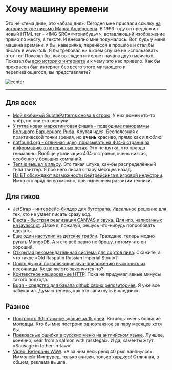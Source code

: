 # Хочу машину времени

Это не «тема дня», это «абзац дня». Сегодня мне прислали ссылку [на историческое письмо  Марка Андерссена](http://1997.webhistory.org/www.lists/www-talk.1993q1/0182.html). В 1993 году он предложил новый HTML тег - &lt;IMG SRC=«чтонибудь»&gt;, вставляющий изображение прямо по месту, в тексте. И внезапно мне подумалось. Вот, будь у меня машина времени, я бы, наверняка, перенёсся в прошлое и стал бы писать в *www-talk*. Я бы требовал ни в коем случае не использовать этот тег. Показал бы, как выглядел интернет начала двухтысячных. Показал бы [всю историю интернета](http://www.webdirections.org/history/) и к чему это нас привело. Как бы прекрасен был интернет без всего этого мигающего и переливающегося, вы представляете?

![center](http://www.onux.be/wp-content/image_not_found.gif)

-----

## Для всех
* [Мой любимый SubtlePatterns снова в строю](http://subtlepatterns.com). У них домен кто-то упёр, но они его вернули.
* [У гугла новая маркетинговая фишка - подводные панораммы Большого Барьерного Рифа](http://googleblog.blogspot.com/2012/09/dive-into-great-barrier-reef-with-first_25.html). Крутая идея. Бесполезная с практической точки зрения, но **очень** красиво, прямо как я люблю!
* [notfound.org - отличная идея, показывать на 404-х страницах информацию о потерянных детях](http://notfound.org). Это не шутка, это правда гениально. Вообще утилизация 404-х страниц очень низкая, особенно у больших компаний.
* [Tent.is вышел в альфу](https://tent.is). Это такая штука, как-бы распределённый типа твиттер. Я про него писал с пару месяцев назад.
* [На ET обсуждают возможности рейтрейсинга в игровой индустрии](http://www.extremetech.com/gaming/135788-investigating-ray-tracing-the-next-big-thing-in-gaming-graphics). Имхо это вряд ли возможно, при нынешнем развитии техники.

## Для гиков
* [JetStrap - интерфейс-билдер для бутстрапа](http://jetstrap.com). Идеальное решение для тех, кто не умеет писать сразу код.
* [Ejecta - быстрая реализация CANVAS и звука. Для игр, написанных на javascript](http://impactjs.com/ejecta). Даже я, пожалуй, решусь что-нибудь попробовать сделать.
* [Еще один наступил на детские грабли](http://blog.serverdensity.com/does-everyone-hate-mongodb/). Граждане, теперь модно ругать MongoDB. А я его всё равно не брошу, потому что он хороший.
* [Открытая рекомендательная система для сортов пива](https://goodbre.ws). Скажите, а что такое «Old Rasputin Russian Imperial Stout»?
* [Опять дырки, позволяющие java-приложению выскочить из песочницы](http://arstechnica.com/security/2012/09/yet-another-java-flaw-allows-complete-bypass-of-security-sandbox/). Когда же это закончится-то?
* [Контекстное кеширование HTTP](http://asm89.github.com/2012/09/26/context-aware-http-caching.html). Пока не придумал явные минусы такого подхода.
* [Bugh - средство для бэкапа github своих репозиториев](https://github.com/haldean/bugh). Я уже всё забекапил. Думаю теперь, как это запихнуть в «ледник».

## Разное
* [Построить 30-этажное здание за 15 дней](http://www.wired.com/design/2012/09/broad-sustainable-building-instant-skyscraper/all/). Китайцы очень большие молодцы. Кто бы мне построил одноэтажное за пару месяцев хотя бы.
* [Прекрасные ошибки в русских меню на английском языке](http://www.englishinrussia.ru/en/study-english/russian_mistakes/great-mistakes-russian-menus). Лучшее, конечно, «ear from a salmon with rasstegai». И да, каменты жгут. «Sausage in father-in-law»!
* [Video: Ветераны WoW](http://www.youtube.com/watch?v=IdjT5jpozUw&feature=player_embedded). «А за ним весь рейд 40 рыл вайпнулся». Иммолейт Импрувед, только ачивки, только хардкор! Отличная, в общем, реклама вышла.